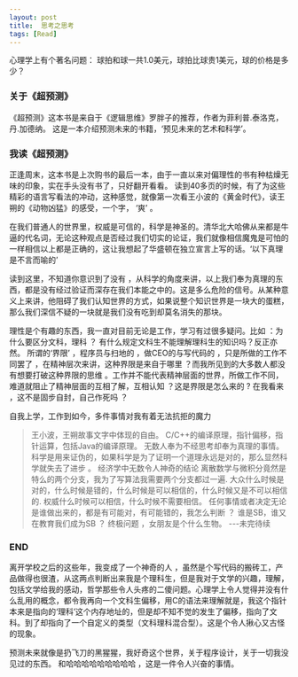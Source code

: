```yaml
---
layout: post
title:  思考之思考
tags: [Read]
---
```


心理学上有个著名问题：
球拍和球一共1.0美元，球拍比球贵1美元，球的价格是多少？


### 关于《超预测》

《超预测》这本书是来自于《逻辑思维》罗胖子的推荐，作者为菲利普.泰洛克，丹.加德纳。
这是一本介绍预测未来的书籍，‘预见未来的艺术和科学’。


### 我读《超预测》

正逢周末，这本书是上次购书的最后一本，由于一直以来对偏理性的书有种枯燥无味的印象，实在手头没有书了，只好翻开看看。
读到40多页的时候，有了为这些精彩的语言写看法的冲动，这种感觉，就像第一次看王小波的《黄金时代》，读王朔的《动物凶猛》的感受，一个字， ‘爽’ 。

在我们普通人的世界里，权威是可信的，科学是神圣的。清华北大哈佛从来都是牛逼的代名词，无论这种观点是否经过我们切实的论证，我们就像相信魔鬼是可怕的一样相信以上都是正确的，这让我想起了华盛顿在独立宣言上写的话。‘以下真理是不言而喻的’

读到这里，不知道你意识到了没有 ，从科学的角度来讲，以上我们奉为真理的东西，都是没有经过验证而深存在我们本能之中的。这是多么危险的信号。从某种意义上来讲，他阻碍了我们认知世界的方式，如果说整个知识世界是一块大的蛋糕，那么我们深信不疑的一块就是我们没有吃到却莫名消失的那块。

理性是个有趣的东西，我一直对目前无论是工作，学习有过很多疑问。比如 ：为什么要区分文科，理科 ？ 有什么规定文科生不能理解理科生的知识吗？反正亦然。 所谓的‘界限’ ，程序员与扫地的 ，做CEO的与写代码的 ，只是所做的工作不同罢了 ，在精神层次来讲，这种界限是来自于哪里 ？而我所见到的大多数人都没有想要打破这种界限的思维 。工作并不能代表精神层面的世界，所做工作不同，难道就阻止了精神层面的互相了解，互相认知 ？这是界限是怎么来的 ? 在我看来 ，这不是固步自封，自己作死吗 ？

自我上学，工作到如今，多件事情对我有着无法抗拒的魔力

> 王小波，王朔故事文字中体现的自由。
> C/C++的编译原理，指针偏移，指针运算，包括Java的编译原理。
> 无数人奉为不经思考却奉为真理的事情。
> 科学是用来证伪的，如果科学是为了证明一个道理永远是对的，那么显然科学就失去了进步 。
> 经济学中无数令人神奇的结论
> 离散数学与微积分竟然是特么的两个分支，我为了写算法我需要两个分支都过一遍.
> 大众什么时候是对的，什么时候是错的，什么时候是可以相信的，什么时候又是不可以相信的.
> 权威什么时候可以相信，什么时候不需要相信。
> 任何事情或者决定无论是谁做出来的，都是有可能对，有可能错的，我怎么判断 ？
> 谁是SB，谁又在教育我们成为SB ？
> 终极问题 ，女朋友是个什么生物。
 ---未完待续


### END

离开学校之后的这些年，我变成了一个神奇的人 ，虽然是个写代码的搬砖工，产品做得也很渣，从这两点判断出来我是个理科生，但是我对于文学的兴趣，理解，包括文学给我的感动，哲学那些令人头疼的二傻问题。心理学上令人觉得并没有什么乱用的概念，都令我再向一个文科生偏移，用C的语法来理解就是，我这个指针本来是指向的‘理科’这个内存地址的，但是却不知不觉的发生了偏移，指向了文科。到了却指向了一个自定义的类型（文科理科混合型）。这是个令人揪心又古怪的现象。

预测未来就像是扔飞刀的黑猩猩，我好奇这个世界，关于程序设计，关于一切我没见过的东西。
和哈哈哈哈哈哈哈哈哈 ，这是一件令人兴奋的事情。
